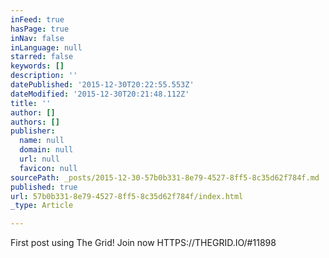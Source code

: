 ```yaml
---
inFeed: true
hasPage: true
inNav: false
inLanguage: null
starred: false
keywords: []
description: ''
datePublished: '2015-12-30T20:22:55.553Z'
dateModified: '2015-12-30T20:21:48.112Z'
title: ''
author: []
authors: []
publisher:
  name: null
  domain: null
  url: null
  favicon: null
sourcePath: _posts/2015-12-30-57b0b331-8e79-4527-8ff5-8c35d62f784f.md
published: true
url: 57b0b331-8e79-4527-8ff5-8c35d62f784f/index.html
_type: Article

---
```

First post using The Grid! Join now HTTPS://THEGRID.IO/\#11898